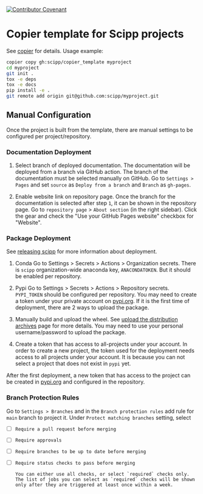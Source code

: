 [![Contributor Covenant](https://img.shields.io/badge/Contributor%20Covenant-2.1-4baaaa.svg)](CODE_OF_CONDUCT.md)

# Copier template for Scipp projects

See [copier](https://copier.readthedocs.io/en/stable/) for details.
Usage example:

```sh
copier copy gh:scipp/copier_template myproject
cd myproject
git init .
tox -e deps
tox -e docs
pip install -e .
git remote add origin git@github.com:scipp/myproject.git
```

## Manual Configuration
Once the project is built from the template, there are manual settings to be configured per project/repository.

### Documentation Deployment
1. Select branch of deployed documentation.
   The documentation will be deployed from a branch via GitHub action.
   The branch of the documentation must be selected manually on GitHub.
   Go to `Settings > Pages` and set `source` as  `Deploy from a branch` and `Branch` as `gh-pages`.

2. Enable website link on repository page.
   Once the branch for the documentation is selected after step `1`, it can be shown in the repository page.
   Go to `repository page` > `About section` (in the right sidebar).
   Click the gear and check the "Use your GitHub Pages website" checkbox for "Website".

### Package Deployment
See [releasing scipp](https://scipp.github.io/reference/developer/releasing-scipp.html#updating-an-expired-anaconda-token) for more information about deployment.

1. Conda
Go to Settings > Secrets > Actions > Organization secrets.
There is `scipp` organization-wide anaconda key, `ANACONDATOKEN`. But it should be enabled per repository.

2. Pypi
Go to Settings > Secrets > Actions > Repository secrets.
`PYPI_TOKEN` should be configured per repository.
You may need to create a token under your private account on [pypi.org](https://pypi.org/).
If it is the first time of deployment, there are 2 ways to upload the package.

1. Manually build and upload the wheel.
  See [upload the distribution archives](https://packaging.python.org/en/latest/tutorials/packaging-projects/#uploading-the-distribution-archives) page for more details.
  You may need to use your personal username/password to upload the package.

2. Create a token that has access to all-projects under your account.
  In order to create a new project, the token used for the deployment needs access to all projects under your account.
  It is because you can not select a project that does not exist in `pypi` yet.

After the first deployment, a new token that has access to the project can be created in [pypi.org](https://pypi.org/) and configured in the repository.

### Branch Protection Rules
Go to `Settings > Branches` and in the `Branch protection rules` add rule for `main` branch to project it.
Under `Protect matching branches` setting, select
- [ ] `Require a pull request before merging`
- [ ] `Require approvals`
- [ ] `Require branches to be up to date before merging`
- [ ] `Require status checks to pass before merging`

      You can either use all checks, or select `required` checks only.
      The list of jobs you can select as `required` checks will be shown only after they are triggered at least once within a week.
